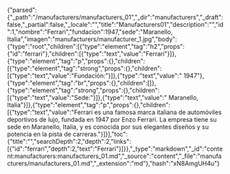 {"parsed":{"_path":"/manufacturers/manufacturers_01","_dir":"manufacturers","_draft":false,"_partial":false,"_locale":"","title":"Manufacturers01","description":"","id":1,"nombre":"Ferrari","fundacion":1947,"sede":"Maranello, Italia","imagen":"manufacturers/manufacturer_1.jpg","body":{"type":"root","children":[{"type":"element","tag":"h2","props":{"id":"ferrari"},"children":[{"type":"text","value":"Ferrari"}]},{"type":"element","tag":"p","props":{},"children":[{"type":"element","tag":"strong","props":{},"children":[{"type":"text","value":"Fundación:"}]},{"type":"text","value":" 1947"},{"type":"element","tag":"br","props":{},"children":[]},{"type":"element","tag":"strong","props":{},"children":[{"type":"text","value":"Sede:"}]},{"type":"text","value":" Maranello, Italia"}]},{"type":"element","tag":"p","props":{},"children":[{"type":"text","value":"Ferrari es una famosa marca italiana de automóviles deportivos de lujo, fundada en 1947 por Enzo Ferrari. La empresa tiene su sede en Maranello, Italia, y es conocida por sus elegantes diseños y su potencia en la pista de carreras."}]}],"toc":{"title":"","searchDepth":2,"depth":2,"links":[{"id":"ferrari","depth":2,"text":"Ferrari"}]}},"_type":"markdown","_id":"content:manufacturers:manufacturers_01.md","_source":"content","_file":"manufacturers/manufacturers_01.md","_extension":"md"},"hash":"xN8AmgUH4u"}